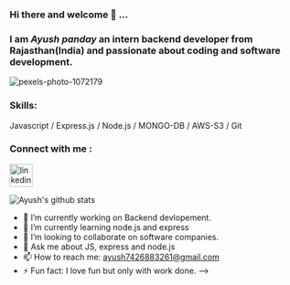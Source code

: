 ### Hi there and welcome 👋 ...
### **I am *Ayush panday* an intern backend developer from Rajasthan(India) and passionate about coding and software development.**


![pexels-photo-1072179](https://user-images.githubusercontent.com/114577936/206969814-2e255356-0cd9-4cf1-b8cd-a3844cfd0eeb.jpeg)


### Skills: 
Javascript / Express.js / Node.js / MONGO-DB / AWS-S3 / Git


 ### Connect with me :
[<img src='https://cdn.jsdelivr.net/npm/simple-icons@3.0.1/icons/linkedin.svg' alt='linkedin' height='40'>](https://www.linkedin.com/in/ayush-panday-799b3120b//) 

![Ayush's github stats](https://github-readme-stats.vercel.app/api?username=AyushPanday1)
- 🔭 I’m currently working on Backend devlopement.
- 🌱 I’m currently learning node.js and express
- 👯 I’m looking to collaborate on software companies.
- 💬 Ask me about JS, express and node.js
- 📫 How to reach me:  ayush7426883261@gmail.com
- ⚡ Fun fact: I love fun but only with work done.
-->





